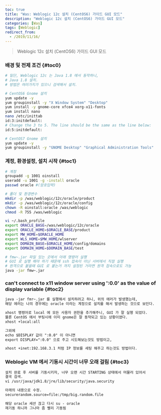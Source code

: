 ```yaml
---
toc: true
title: "Was: Weblogic 12c 설치 (CentOS6) 가이드 GUI 모드"
description: "Weblogic 12c 설치 (CentOS6) 가이드 GUI 모드"
categories: [Was]
tags: [Weblogic]
redirect_from:
  - /2019/11/16/
---
```


> Weblogic 12c 설치 (CentOS6) 가이드 GUI 모드

### 배경 및 전제 조건 {#toc0}
```bash
# 일단, Weblogic 12c 는 Java 1.8 에서 동작하니, 
# Java 1.8 설치.
# 방법은 여러가지가 있으니 검색해서 설치.

# CentOS6 Gnome 설치
yum update -y
yum groupinstall -y "X Window System" "Desktop"
yum install -y gnome-core xfce4 xorg-x11-fonts
yum install nano
nano /etc/inittab
id:3:initdefault:
# Change the 3 to 5. The line should be the same as the line below:
id:5:initdefault:

# CentOS7 Gnome 설치
yum update -y
yum groupinstall -y "GNOME Desktop" "Graphical Administration Tools"
```

### 계정, 환경설정, 설치 시작 {#toc1}
```bash
# 계정
groupadd -g 1001 oinstall
useradd -u 1001 -g -install oracle
passwd oracle #(암호입력)

# 폴더 및 환경변수
mkdir -p /was/weblogic/12c/oracle/product
mkdir -p /was/weblogic/12c/oracle/config
chown -R oinstall:oracle /was/weblogic
chmod -R 755 /was/weblogic

vi ~/.bash_profile
export ORACLE_BASE=/was/weblogic/12c/oracle
export ORACLE_HOME=$ORACLE_BASE/product
export MW_HOME=$ORACLE_HOME
export WLS_HOME=$MW_HOME/wlserver
export DOMAIN_BASE=$ORACLE_HOME/config/domains
export DOMAIN_HOME=$DOMAIN_BASE/test

# fmw~.jar 파일 있는 곳에서 아래 명령어 실행
# GUI 로 실행 해야 하기 때문에 ssh 접속이 아닌 서버에서 직점 실행
# 원격으로 붙을때 GUI 로 붙는거 까지 설정된 거라면 원격 접속으로도 가능
java -jar fmw~.jar 

```

### can't connect to x11 window server using ':0.0' as the value of display variable {#toc2}
```md
java -jar fmr~.jar 를 실행해서 설치하려고 하니, 위의 에러가 발생했는데,
해당 에러는 나의 경우에는 oracle 이라는 계정으로 설치를 해서 발생하는 것으로 보인다.

xhost 명령어로 local 에 모든 사용자 권한을 추가해주니, GUI 가 잘 실행 되었다.
물론 CentOS 에서 부팅시에 이미 gnome은 잘 동작되고 있는 상황이였다.
xhost +local:all

그외에 
echo $DISPLAY 값이 ":0.0" 이 아니면 
export DISPLAY=":0.0" 으로 주고 시도해보는것도 방법이고,

xhost +inet:192.168.3.1 처럼 IP 정보를 세팅 해주고 하는것도 방법이다.
```

### Weblogic VM 에서 기동시 시간이 너무 오래 걸림 {#toc3}
```md
설치 완료 후 서버를 기동시키자, 너무 오랜 시간 STARTING 상태에서 머물러 있어서
결국 검색.
vi /usr/java/jdk1.8/jre/lib/security/java.security

아래의 내용으로 수정.
securerandom.source=file:/tmp/big.random.file

해당 oracle 세션 끊고 다시 su - oracle
재기동 하니까 그나마 좀 빨리 기동됨
```

[^1]: This is a footnote.

[kramdown]: https://kramdown.gettalong.org/
[My Blog]: https://marindie.github.io

